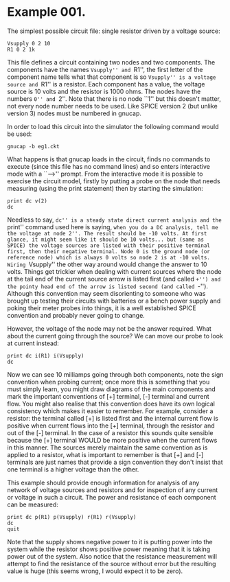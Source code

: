 # Example 001.

The simplest possible circuit file: single resistor driven by a voltage
source:

	Vsupply 0 2 10
	R1 0 2 1k

This file defines a circuit containing two nodes and two components.
The components have the names ``Vsupply'' and ``R1'', the first letter of
the component name tells what that component is so ``Vsupply'' is a voltage
source and ``R1'' is a resistor. Each component has a value, the voltage
source is 10 volts and the resistor is 1000 ohms. The nodes have the
numbers ``0'' and ``2''. Note that there is no node ``1'' but this doesn't
matter, not every node number needs to be used. Like SPICE version 2 (but
unlike version 3) nodes must be numbered in gnucap.

In order to load this circuit into the simulator the following command
would be used:

	gnucap -b eg1.ckt

What happens is that gnucap loads in the circuit, finds no commands to execute
(since this file has no command lines) and so enters interactive mode with
a ``-->'' prompt. From the interactive mode it is possible to exercise the
circuit model, firstly by putting a probe on the node that needs measuring
(using the print statement) then by starting the simulation:

	print dc v(2)
	dc

Needless to say, ``dc'' is a steady state direct current analysis and
the ``print'' command used here is saying, ``when you do a DC analysis,
tell me the voltage at node 2''. The result should be -10 volts. At
first glance, it might seem like it should be 10 volts... but (same as SPICE)
the voltage sources are listed with their positive terminal first, then
their negative terminal. Node 0 is the ground node (or reference node) which
is always 0 volts so node 2 is at -10 volts. Wiring ``Vsupply'' the other way
around would change the answer to 10 volts. Things get trickier when dealing
with current sources where the node at the tail end of the current source
arrow is listed first (and called ``+'') and the pointy head end of the arrow
is listed second (and called ``-''). Although this convention may seem
disorienting to someone who was brought up testing their circuits with
batteries or a bench power supply and poking their meter probes into things,
it is a well established SPICE convention and probably never going to change.

However, the voltage of the node may not be the answer required. What about
the current going through the source? We can move our probe to look at
current instead:

	print dc i(R1) i(Vsupply)
	dc

Now we can see 10 milliamps going through both components, note the sign
convention when probing current; once more this is something that you must
simply learn, you might draw diagrams of the main components and mark the
important conventions of [+] terminal, [-] terminal and current flow.
You might also realise that this convention does have its own logical
consistency which makes it easier to remember. For example, consider a
resistor: the terminal called [+] is listed first and the internal current
flow is positive when current flows into the [+] terminal, through the
resistor and out of the [-] terminal. In the case of a resistor this sounds
quite sensible because the [+] terminal WOULD be more positive when
the current flows in this manner. The sources merely maintain the same
convention as is applied to a resistor, what is important to remember is
that [+] and [-] terminals are just names that provide a sign convention
they don't insist that one terminal is a higher voltage than the other.

This example should provide enough information for analysis of any network
of voltage sources and resistors and for inspection of any current or voltage
in such a circuit. The power and resistance of each component can be measured:

	print dc p(R1) p(Vsupply) r(R1) r(Vsupply)
	dc
	quit

Note that the supply shows negative power to it is putting power into
the system while the resistor shows positive power meaning that it is
taking power out of the system. Also notice that the resistance measurement
will attempt to find the resistance of the source without error but the
resulting value is huge (this seems wrong, I would expect it to be zero).

